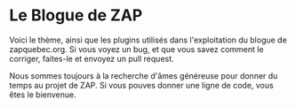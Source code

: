 Le Blogue de ZAP
================

Voici le thème, ainsi que les plugins utilisés dans l'exploitation du blogue de zapquebec.org. Si vous voyez un bug, et que vous savez comment le corriger, faites-le et envoyez un pull request. 

Nous sommes toujours à la recherche d'âmes généreuse pour donner du temps au projet de ZAP. Si vous pouves donner une ligne de code, vous êtes le bienvenue. 

